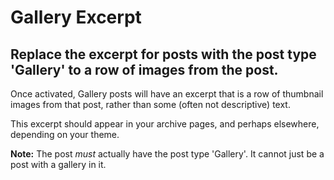 # Gallery Excerpt
## Replace the excerpt for posts with the post type 'Gallery' to a row of images from the post.

Once activated, Gallery posts will have an excerpt that is a row of thumbnail images from that post, rather than some (often not descriptive) text.

This excerpt should appear in your archive pages, and perhaps elsewhere, depending on your theme.

**Note:** The post *must* actually have the post type 'Gallery'. It cannot just be a post with a gallery in it.
